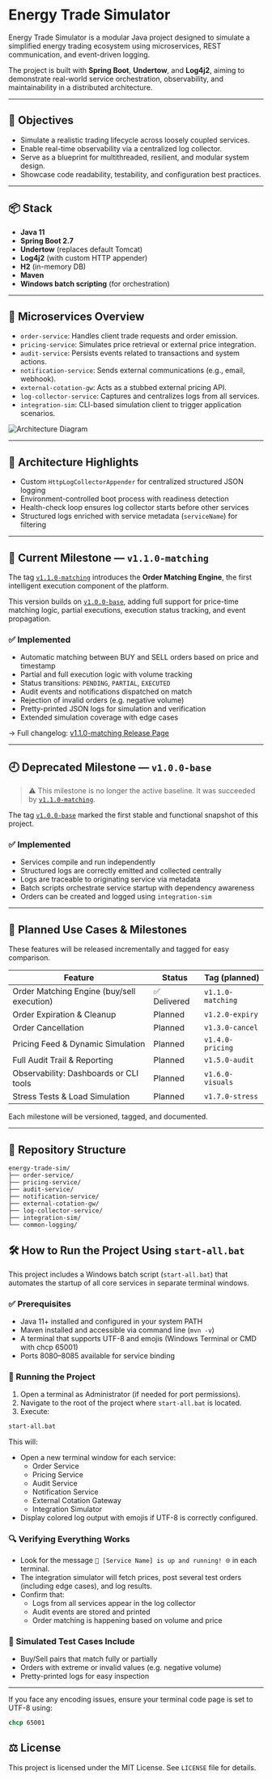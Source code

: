 # Energy Trade Simulator

Energy Trade Simulator is a modular Java project designed to simulate a simplified energy trading ecosystem using microservices, REST communication, and event-driven logging.

The project is built with **Spring Boot**, **Undertow**, and **Log4j2**, aiming to demonstrate real-world service orchestration, observability, and maintainability in a distributed architecture.

---

## 🔧 Objectives

- Simulate a realistic trading lifecycle across loosely coupled services.
- Enable real-time observability via a centralized log collector.
- Serve as a blueprint for multithreaded, resilient, and modular system design.
- Showcase code readability, testability, and configuration best practices.

---

## 📦 Stack

- **Java 11**
- **Spring Boot 2.7**
- **Undertow** (replaces default Tomcat)
- **Log4j2** (with custom HTTP appender)
- **H2** (in-memory DB)
- **Maven**
- **Windows batch scripting** (for orchestration)

---

## 🧱 Microservices Overview

- `order-service`: Handles client trade requests and order emission.
- `pricing-service`: Simulates price retrieval or external price integration.
- `audit-service`: Persists events related to transactions and system actions.
- `notification-service`: Sends external communications (e.g., email, webhook).
- `external-cotation-gw`: Acts as a stubbed external pricing API.
- `log-collector-service`: Captures and centralizes logs from all services.
- `integration-sim`: CLI-based simulation client to trigger application scenarios.

![Architecture Diagram](docs/architecture-v1.0.0-base.png) 

---

## 📡 Architecture Highlights

- Custom `HttpLogCollectorAppender` for centralized structured JSON logging
- Environment-controlled boot process with readiness detection
- Health-check loop ensures log collector starts before other services
- Structured logs enriched with service metadata (`serviceName`) for filtering

---

## 🚀 Current Milestone — `v1.1.0-matching`

The tag [`v1.1.0-matching`](https://github.com/rubentrancoso/energy-trade/releases/tag/v1.1.0-matching) introduces the **Order Matching Engine**, the first intelligent execution component of the platform.

This version builds on [`v1.0.0-base`](https://github.com/rubentrancoso/energy-trade/releases/tag/v1.0.0-base), adding full support for price-time matching logic, partial executions, execution status tracking, and event propagation.

### ✅ Implemented

- Automatic matching between BUY and SELL orders based on price and timestamp
- Partial and full execution logic with volume tracking
- Status transitions: `PENDING`, `PARTIAL`, `EXECUTED`
- Audit events and notifications dispatched on match
- Rejection of invalid orders (e.g. negative volume)
- Pretty-printed JSON logs for simulation and verification
- Extended simulation coverage with edge cases

→ Full changelog: [v1.1.0-matching Release Page](./docs/v1.1.0-matching.md)

---

## 🕘 Deprecated Milestone — `v1.0.0-base`

> ⚠️ This milestone is no longer the active baseline. It was succeeded by [`v1.1.0-matching`](https://github.com/rubentrancoso/energy-trade/releases/tag/v1.1.0-matching).

The tag [`v1.0.0-base`](https://github.com/rubentrancoso/energy-trade/releases/tag/v1.0.0-base) marked the first stable and functional snapshot of this project.

### ✅ Implemented

- Services compile and run independently
- Structured logs are correctly emitted and collected centrally
- Logs are traceable to originating service via metadata
- Batch scripts orchestrate service startup with dependency awareness
- Orders can be created and logged using `integration-sim`

---

## 🧪 Planned Use Cases & Milestones

These features will be released incrementally and tagged for easy comparison.

| Feature                                     | Status     | Tag (planned)       |
|---------------------------------------------|------------|---------------------|
| Order Matching Engine (buy/sell execution)  | ✅ Delivered | `v1.1.0-matching`   |
| Order Expiration & Cleanup                  | Planned    | `v1.2.0-expiry`     |
| Order Cancellation                          | Planned    | `v1.3.0-cancel`     |
| Pricing Feed & Dynamic Simulation           | Planned    | `v1.4.0-pricing`    |
| Full Audit Trail & Reporting                | Planned    | `v1.5.0-audit`      |
| Observability: Dashboards or CLI tools      | Planned    | `v1.6.0-visuals`    |
| Stress Tests & Load Simulation              | Planned    | `v1.7.0-stress`     |


Each milestone will be versioned, tagged, and documented.

---

## 📁 Repository Structure
```text
energy-trade-sim/
├── order-service/
├── pricing-service/
├── audit-service/
├── notification-service/
├── external-cotation-gw/
├── log-collector-service/
├── integration-sim/
└── common-logging/
```


## 🛠️ How to Run the Project Using `start-all.bat`

This project includes a Windows batch script (`start-all.bat`) that automates the startup of all core services in separate terminal windows.

### ✅ Prerequisites

- Java 11+ installed and configured in your system PATH
- Maven installed and accessible via command line (`mvn -v`)
- A terminal that supports UTF-8 and emojis (Windows Terminal or CMD with chcp 65001)
- Ports 8080–8085 available for service binding

### 🚀 Running the Project

1. Open a terminal as Administrator (if needed for port permissions).
2. Navigate to the root of the project where `start-all.bat` is located.
3. Execute:

```bash
start-all.bat
```

This will:

- Open a new terminal window for each service:
  - Order Service
  - Pricing Service
  - Audit Service
  - Notification Service
  - External Cotation Gateway
  - Integration Simulator
- Display colored log output with emojis if UTF-8 is correctly configured.

### 🔍 Verifying Everything Works

- Look for the message `🚀 [Service Name] is up and running! 🌐` in each terminal.
- The integration simulator will fetch prices, post several test orders (including edge cases), and log results.
- Confirm that:
  - Logs from all services appear in the log collector
  - Audit events are stored and printed
  - Order matching is happening based on volume and price

### 🧪 Simulated Test Cases Include

- Buy/Sell pairs that match fully or partially
- Orders with extreme or invalid values (e.g. negative volume)
- Pretty-printed logs for easy inspection

---

If you face any encoding issues, ensure your terminal code page is set to UTF-8 using:

```cmd
chcp 65001
```

## ⚖ License

This project is licensed under the MIT License. See `LICENSE` file for details.


